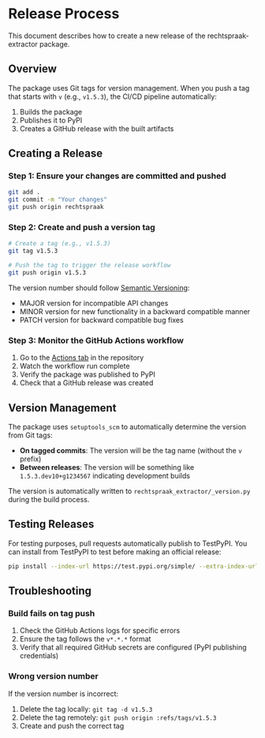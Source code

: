 # Release Process

This document describes how to create a new release of the rechtspraak-extractor package.

## Overview

The package uses Git tags for version management. When you push a tag that starts with `v` (e.g., `v1.5.3`), the CI/CD pipeline automatically:

1. Builds the package
2. Publishes it to PyPI
3. Creates a GitHub release with the built artifacts

## Creating a Release

### Step 1: Ensure your changes are committed and pushed

```bash
git add .
git commit -m "Your changes"
git push origin rechtspraak
```

### Step 2: Create and push a version tag

```bash
# Create a tag (e.g., v1.5.3)
git tag v1.5.3

# Push the tag to trigger the release workflow
git push origin v1.5.3
```

The version number should follow [Semantic Versioning](https://semver.org/):
- MAJOR version for incompatible API changes
- MINOR version for new functionality in a backward compatible manner
- PATCH version for backward compatible bug fixes

### Step 3: Monitor the GitHub Actions workflow

1. Go to the [Actions tab](https://github.com/maastrichtlawtech/rechtspraak-extractor/actions) in the repository
2. Watch the workflow run complete
3. Verify the package was published to PyPI
4. Check that a GitHub release was created

## Version Management

The package uses `setuptools_scm` to automatically determine the version from Git tags:

- **On tagged commits**: The version will be the tag name (without the `v` prefix)
- **Between releases**: The version will be something like `1.5.3.dev10+g1234567` indicating development builds

The version is automatically written to `rechtspraak_extractor/_version.py` during the build process.

## Testing Releases

For testing purposes, pull requests automatically publish to TestPyPI. You can install from TestPyPI to test before making an official release:

```bash
pip install --index-url https://test.pypi.org/simple/ --extra-index-url https://pypi.org/simple/ rechtspraak_extractor
```

## Troubleshooting

### Build fails on tag push

1. Check the GitHub Actions logs for specific errors
2. Ensure the tag follows the `v*.*.*` format
3. Verify that all required GitHub secrets are configured (PyPI publishing credentials)

### Wrong version number

If the version number is incorrect:
1. Delete the tag locally: `git tag -d v1.5.3`
2. Delete the tag remotely: `git push origin :refs/tags/v1.5.3`
3. Create and push the correct tag
